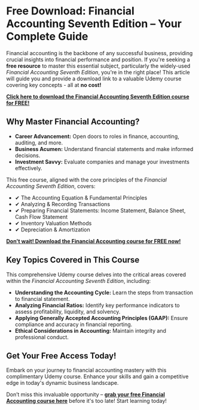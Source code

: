 # Free Download: Financial Accounting Seventh Edition – Your Complete Guide

Financial accounting is the backbone of any successful business, providing crucial insights into financial performance and position. If you're seeking a **free resource** to master this essential subject, particularly the widely-used *Financial Accounting Seventh Edition*, you're in the right place! This article will guide you and provide a download link to a valuable Udemy course covering key concepts - all at **no cost!**

[**Click here to download the Financial Accounting Seventh Edition course for FREE!**](https://udemywork.com/financial-accounting-seventh-edition)

## Why Master Financial Accounting?

*   **Career Advancement:** Open doors to roles in finance, accounting, auditing, and more.
*   **Business Acumen:** Understand financial statements and make informed decisions.
*   **Investment Savvy:** Evaluate companies and manage your investments effectively.

This free course, aligned with the core principles of the *Financial Accounting Seventh Edition*, covers:

*   ✔ The Accounting Equation & Fundamental Principles
*   ✔ Analyzing & Recording Transactions
*   ✔ Preparing Financial Statements: Income Statement, Balance Sheet, Cash Flow Statement
*   ✔ Inventory Valuation Methods
*   ✔ Depreciation & Amortization

[**Don't wait! Download the Financial Accounting course for FREE now!**](https://udemywork.com/financial-accounting-seventh-edition)

## Key Topics Covered in This Course

This comprehensive Udemy course delves into the critical areas covered within the *Financial Accounting Seventh Edition*, including:

*   **Understanding the Accounting Cycle:** Learn the steps from transaction to financial statement.
*   **Analyzing Financial Ratios:** Identify key performance indicators to assess profitability, liquidity, and solvency.
*   **Applying Generally Accepted Accounting Principles (GAAP):** Ensure compliance and accuracy in financial reporting.
*   **Ethical Considerations in Accounting:** Maintain integrity and professional conduct.

## Get Your Free Access Today!

Embark on your journey to financial accounting mastery with this complimentary Udemy course. Enhance your skills and gain a competitive edge in today's dynamic business landscape.

Don’t miss this invaluable opportunity – **[grab your free Financial Accounting course here](https://udemywork.com/financial-accounting-seventh-edition)** before it's too late! Start learning today!
